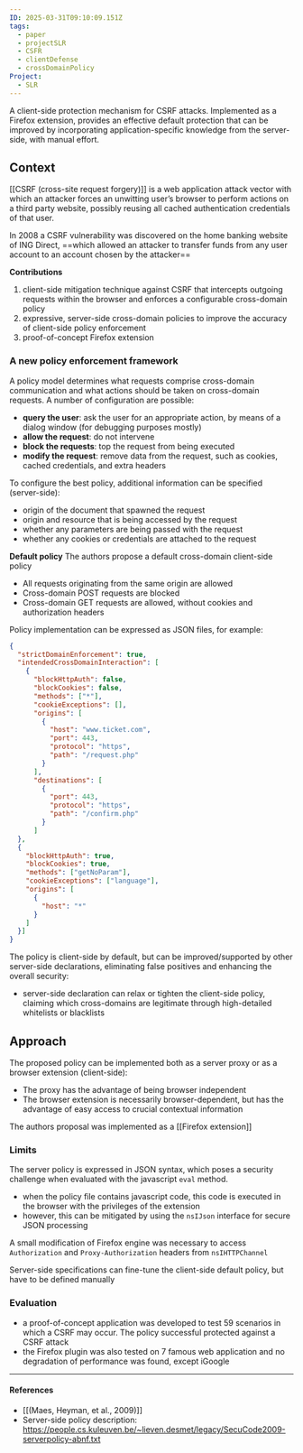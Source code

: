 ```yaml
---
ID: 2025-03-31T09:10:09.151Z
tags:
  - paper
  - projectSLR
  - CSFR
  - clientDefense
  - crossDomainPolicy
Project:
  - SLR
---
```

A client-side protection mechanism for CSRF attacks. Implemented as a Firefox extension, provides an effective default protection that can be improved by incorporating application-specific knowledge from the server-side, with manual effort.

## Context

[[CSRF (cross-site request forgery)]] is a web application attack vector with which an attacker forces an unwitting user’s browser to perform actions on a third party website, possibly reusing all cached authentication credentials of that user.

In 2008 a CSRF vulnerability was discovered on the home banking website of ING Direct, ==which allowed an attacker to transfer funds from any user account to an account chosen by the attacker==

**Contributions**
1. client-side mitigation technique against CSRF that intercepts outgoing requests within the browser and enforces a configurable cross-domain policy
2. expressive, server-side cross-domain policies to improve the accuracy of client-side policy enforcement
3. proof-of-concept Firefox extension

### A new policy enforcement framework

A policy model determines what requests comprise cross-domain communication and what actions should be taken on cross-domain requests. A number of configuration are possible:
- **query the user**: ask the user for an appropriate action, by means of a dialog window (for debugging purposes mostly)
- **allow the request**: do not intervene
- **block the requests**: top the request from being executed
- **modify the request**: remove data from the request, such as cookies, cached credentials, and extra headers

To configure the best policy, additional information can be specified (server-side):
- origin of the document that spawned the request
- origin and resource that is being accessed by the request
- whether any parameters are being passed with the request
- whether any cookies or credentials are attached to the request

**Default policy**
The authors propose a default cross-domain client-side policy
- All requests originating from the same origin are allowed
- Cross-domain POST requests are blocked
- Cross-domain GET requests are allowed, without cookies and authorization headers

Policy implementation can be expressed as JSON files, for example:

```json
{
  "strictDomainEnforcement": true,
  "intendedCrossDomainInteraction": [
    {
      "blockHttpAuth": false,
      "blockCookies": false,
      "methods": ["*"],
      "cookieExceptions": [],
      "origins": [
        {
          "host": "www.ticket.com",
          "port": 443,
          "protocol": "https",
          "path": "/request.php"
        }
      ],
      "destinations": [
        {
          "port": 443,
          "protocol": "https",
          "path": "/confirm.php"
        }
      ]
  },
  {
    "blockHttpAuth": true,
    "blockCookies": true,
    "methods": ["getNoParam"],
    "cookieExceptions": ["language"],
    "origins": [
      {
        "host": "*"
      }
    ]
  }]
}
```


The policy is client-side by default, but can be improved/supported by other server-side declarations, eliminating false positives and enhancing the overall security:
- server-side declaration can relax or tighten the client-side policy, claiming which cross-domains are legitimate through high-detailed whitelists or blacklists

## Approach

The proposed policy can be implemented both as a server proxy or as a browser extension (client-side):
- The proxy has the advantage of being browser independent
- The browser extension is necessarily browser-dependent, but has the advantage of easy access to crucial contextual information

The authors proposal was implemented as a [[Firefox extension]]

### Limits

The server policy is expressed in JSON syntax, which poses a security challenge when evaluated with the javascript `eval` method.
- when the policy file contains javascript code, this code is executed in the browser with the privileges of the extension
- however, this can be mitigated by using the `nsIJson` interface for secure JSON processing

A small modification of Firefox engine was necessary to access `Authorization` and `Proxy-Authorization` headers from `nsIHTTPChannel`

Server-side specifications can fine-tune the client-side default policy, but have to be defined manually

### Evaluation

- a proof-of-concept application was developed to test 59 scenarios in which a CSRF may occur. The policy successful protected against a CSRF attack
- the Firefox plugin was also tested on 7 famous web application and no degradation of performance was found, except iGoogle

---
#### References
- [[(Maes, Heyman, et al., 2009)]]
- Server-side policy description: https://people.cs.kuleuven.be/~lieven.desmet/legacy/SecuCode2009-serverpolicy-abnf.txt
